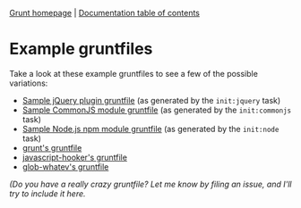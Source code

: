 [Grunt homepage](https://github.com/gruntjs/grunt) | [Documentation table of contents](toc.md)

# Example gruntfiles

Take a look at these example gruntfiles to see a few of the possible variations:

* [Sample jQuery plugin gruntfile](https://github.com/gruntjs/grunt-init-jquery-sample/blob/master/Gruntfile.js) (as generated by the `init:jquery` task)
* [Sample CommonJS module gruntfile](https://github.com/gruntjs/grunt-init-commonjs-sample/blob/master/Gruntfile.js) (as generated by the `init:commonjs` task)
* [Sample Node.js npm module gruntfile](https://github.com/gruntjs/grunt-init-node-sample/blob/master/Gruntfile.js) (as generated by the `init:node` task)
* [grunt's gruntfile](../Gruntfile.js)
* [javascript-hooker's gruntfile](https://github.com/cowboy/javascript-hooker/blob/master/Gruntfile.js)
* [glob-whatev's gruntfile](https://github.com/cowboy/node-glob-whatev/blob/master/Gruntfile.js)

_(Do you have a really crazy gruntfile? Let me know by filing an issue, and I'll try to include it here._
